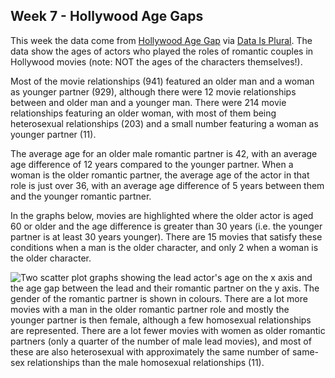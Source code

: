 ## Week 7 - Hollywood Age Gaps

This week the data come from [Hollywood Age Gap](https://hollywoodagegap.com/) via [Data Is Plural](https://www.data-is-plural.com/archive/2018-02-07-edition/). The data show the ages of actors who played the roles of romantic couples in Hollywood movies (note: NOT the ages of the characters themselves!).

Most of the movie relationships (941) featured an older man and a woman as younger partner (929), although there were 12 movie relationships between and older man and a younger man. There were 214 movie relationships featuring an older woman, with most of them being heterosexual relationships (203) and a small number featuring a woman as younger partner (11).

The average age for an older male romantic partner is 42, with an average age difference of 12 years compared to the younger partner. When a woman is the older romantic partner, the average age of the actor in that role is just over 36, with an average age difference of 5 years between them and the younger romantic partner.

In the graphs below, movies are highlighted where the older actor is aged 60 or older and the age difference is greater than 30 years (i.e. the younger partner is at least 30 years younger). There are 15 movies that satisfy these conditions when a man is the older character, and only 2 when a woman is the older character.

![Two scatter plot graphs showing the lead actor's age on the x axis and the age gap between the lead and their romantic partner on the y axis. The gender of the romantic partner is shown in colours. There are a lot more movies with a man in the older romantic partner role and mostly the younger partner is then female, although a few homosexual relationships are represented. There are a lot fewer movies with women as older romantic partners (only a quarter of the number of male lead movies), and most of these are also heterosexual with approximately the same number of same-sex relationships than the male homosexual relationships (11).](https://github.com/PlantsGenesBugs/TidyTuesday/blob/main/2023/week%207%20-%20Hollywood%20age%20gaps/AgeGapSmall.jpg)
